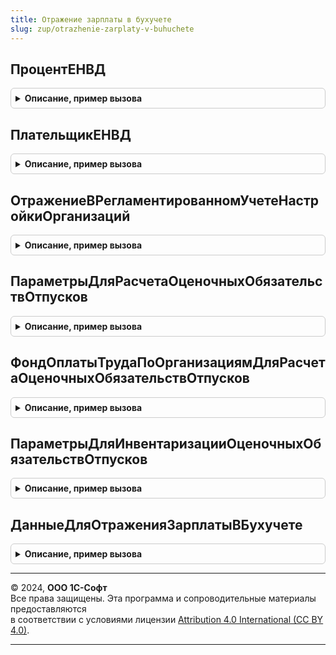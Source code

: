 ```yaml
---
title: Отражение зарплаты в бухучете
slug: zup/otrazhenie-zarplaty-v-buhuchete
---
```



## ПроцентЕНВД
<details style="margin: 1em 0; padding: 0.5em; border: 1px solid #ccc; border-radius: 6px;">

<summary style="font-weight: bold; cursor: pointer;">Описание, пример вызова</summary>

```bsl

// Функция возвращает процент деятельности ЕНВД зарегистрированный в подсистеме ЗарплатаКадры.
//
// Параметры:
//  Организация	 - Тип СправочникСсылка.Организации
//  ПериодРегистрации	   - Тип Дата, первое число месяца, месяц по которому надо получить процент ЕНВД.
//
// Возвращаемое значение:
//  Число от 0 до 100, или Неопределено, если в Организации применяется ЕНВД, но процент на месяц еще не задан.
//
Функция ПроцентЕНВД(Организация, ПериодРегистрации) Экспорт
```

Пример вызова
```bsl
Результат = ОтражениеЗарплатыВБухучете.ПроцентЕНВД(Организация, ПериодРегистрации) 
```
</details>

## ПлательщикЕНВД
<details style="margin: 1em 0; padding: 0.5em; border: 1px solid #ccc; border-radius: 6px;">

<summary style="font-weight: bold; cursor: pointer;">Описание, пример вызова</summary>

```bsl

// Функция возвращает настройку учетной политики, является ли организация в указанном месяце плательщиком ЕНВД.
//
// Параметры:
//  Организация	 - Тип СправочникСсылка.Организации
//  Период	   	 - Тип Дата, месяц по которому надо получить применение ЕНВД в организации.
//
// Возвращаемое значение:
//  Булево
//
Функция ПлательщикЕНВД(Организация, Период) Экспорт
```

Пример вызова
```bsl
Результат = ОтражениеЗарплатыВБухучете.ПлательщикЕНВД(Организация, Период) 
```
</details>

## ОтражениеВРегламентированномУчетеНастройкиОрганизаций
<details style="margin: 1em 0; padding: 0.5em; border: 1px solid #ccc; border-radius: 6px;">

<summary style="font-weight: bold; cursor: pointer;">Описание, пример вызова</summary>

```bsl

// Функция возвращает настройку отражения в бухучете из РС ОтражениеВРегламентированномУчетеНастройкиОрганизаций.
//
// Возвращаемое значение:
//	Структура
//	* ФормироватьПроводкиВКонцеПериода - тип Булево, Истина, если хотя бы в одной организации проводки формируются в
//	                                     конце месяца.
//  * ФормироватьПроводкиВКонцеПериодаПоОрганизациям - соответствие, ключ - Организация, значение - значение настройки
//                                                     ФормироватьПроводкиВКонцеПериода.
//
Функция ОтражениеВРегламентированномУчетеНастройкиОрганизаций() Экспорт
```

Пример вызова
```bsl
Результат = ОтражениеЗарплатыВБухучете.ОтражениеВРегламентированномУчетеНастройкиОрганизаций() 
```
</details>

## ПараметрыДляРасчетаОценочныхОбязательствОтпусков
<details style="margin: 1em 0; padding: 0.5em; border: 1px solid #ccc; border-radius: 6px;">

<summary style="font-weight: bold; cursor: pointer;">Описание, пример вызова</summary>

```bsl

// Возвращает структуру с параметрами для расчета оценочных обязательств по отпускам.
//
// Параметры:
//  Организация - организация
//  ПериодРегистрации - Тип Дата, дата на которую получаем данные.
//	Сотрудники - Тип Массив, необязательный.
//				Если параметр не передан, данные будут получены по всем сотрудникам организации.
//
// Возвращаемое значение: Структура, описание см ОтражениеЗарплатыВБухучете.ОписаниеПараметровДляРасчетаОценочныхОбязательствОтпусков.
//
Функция ПараметрыДляРасчетаОценочныхОбязательствОтпусков(Организация, ПериодРегистрации, Сотрудники = Неопределено) Экспорт
```

Пример вызова
```bsl
Результат = ОтражениеЗарплатыВБухучете.ПараметрыДляРасчетаОценочныхОбязательствОтпусков(Организация, ПериодРегистрации, Сотрудники);
```
</details>

## ФондОплатыТрудаПоОрганизациямДляРасчетаОценочныхОбязательствОтпусков
<details style="margin: 1em 0; padding: 0.5em; border: 1px solid #ccc; border-radius: 6px;">

<summary style="font-weight: bold; cursor: pointer;">Описание, пример вызова</summary>

```bsl

// Возвращает таблицу с фондом оплаты труда по организациям.
//
// Параметры:
//  Организации - массив организаций, головная организация и ее филиалы.
//  ПериодРегистрации - Тип Дата, дата на которую получаем данные.
//
// Возвращаемое значение: Таблица значений
//		* Организация
//		* ФондОплатыТруда - сумма начислений, входящих в расчет отпуска.
//		* СтраховыеВзносы - сумма взносов, приходящихся на начисления, входящие в расчет отпуска.
//
Функция ФондОплатыТрудаПоОрганизациямДляРасчетаОценочныхОбязательствОтпусков(Организации, ПериодРегистрации) Экспорт
```

Пример вызова
```bsl
Результат = ОтражениеЗарплатыВБухучете.ФондОплатыТрудаПоОрганизациямДляРасчетаОценочныхОбязательствОтпусков(Организации, ПериодРегистрации) 
```
</details>

## ПараметрыДляИнвентаризацииОценочныхОбязательствОтпусков
<details style="margin: 1em 0; padding: 0.5em; border: 1px solid #ccc; border-radius: 6px;">

<summary style="font-weight: bold; cursor: pointer;">Описание, пример вызова</summary>

```bsl

// Рассчитывает эффективную ставку страховых взносов по сотрудникам.
//
// Параметры:
//  	Организация - Тип СправочникСсылка.Организации, организация для которой получаем данные
//  	ПериодРегистрации - Тип Дата, дата на которую получаем данные.
//		Сотрудники - массив сотрудников, по которым надо получить ставки, необязательный.
//
//	Возвращаемое значение:
//			Структура со свойствами
//				* СтавкиВзносовФСС_НС - таблица значений с колонками: Сотрудник, Ставка
//				* СтавкиСтраховыхВзносов - таблица значений с колонками: Сотрудник, Ставка.
//
Функция ПараметрыДляИнвентаризацииОценочныхОбязательствОтпусков(Организация, ПериодРегистрации, Сотрудники = Неопределено) Экспорт
```

Пример вызова
```bsl
Результат = ОтражениеЗарплатыВБухучете.ПараметрыДляИнвентаризацииОценочныхОбязательствОтпусков(Организация, ПериодРегистрации, Сотрудники);
```
</details>

## ДанныеДляОтраженияЗарплатыВБухучете
<details style="margin: 1em 0; padding: 0.5em; border: 1px solid #ccc; border-radius: 6px;">

<summary style="font-weight: bold; cursor: pointer;">Описание, пример вызова</summary>

```bsl

// Формирует данные для отражения в бухучете результатов расчета зарплаты.
//
// Параметры:
//  	Организация 		- Тип СправочникСсылка.Организации, организация для которой получаем данные
//  	ПериодРегистрации 	- Тип Дата, дата соответствует месяцу, за которые получаются данные.
//
//	Возвращаемое значение:
//			Структура - см. НоваяСтруктураДанныеДляОтраженияЗарплатыВБухучете()
//				* НачисленнаяЗарплатаИВзносы - ТаблицаЗначений - см. НоваяТаблицаБухучетНачисленнаяЗарплатаИВзносы()
//					* ФизическоеЛицо
//					* Сотрудник
//					* Подразделение
//					* ПодразделениеУчетаЗатрат
//					* ДатаНачала
//					* ВидОперации
//					* Начисление
//					* СпособОтраженияЗарплатыВБухучете
//					* СтатьяФинансирования
//					* СтатьяРасходов
//					* ОблагаетсяЕНВД
//					* ВидНачисленияОплатыТрудаДляНУ
//					* ПериодПринятияРасходов
//					* Сумма
//					* Колонки взносов, состав определяется в ОтражениеЗарплатыВУчете.КолонкиВзносов()
//				* НачисленныйНДФЛ - ТаблицаЗначений - см. НоваяТаблицаБухучетНачисленныйНДФЛ()
//					* ФизическоеЛицо
//					* Сотрудник
//					* ВидОперации
//					* СтатьяФинансирования
//					* СтатьяРасходов
//					* КодПоОКАТО
//					* КодПоОКТМО
//					* КПП
//					* КодНалоговогоОргана
//					* РегистрацияВНалоговомОргане
//					* Сумма
//				* УдержаннаяЗарплата - ТаблицаЗначений - см. НоваяТаблицаБухучетУдержаннаяЗарплата()
//					* ФизическоеЛицо
//					* Сотрудник
//					* Подразделение
//					* ПодразделениеУчетаЗатрат
//					* ДатаНачала
//					* ВидОперации
//					* СтатьяФинансирования
//					* СтатьяРасходов
//					* Контрагент
//					* Сумма
//					* ЯвляетсяОснованиемОформленияКассовогоЧека
//					* ОписаниеУдержанияДляЧека
//					* ДокументОснование
//
Функция ДанныеДляОтраженияЗарплатыВБухучете(Организация, ПериодРегистрации) Экспорт
```

Пример вызова
```bsl
Результат = ОтражениеЗарплатыВБухучете.ДанныеДляОтраженияЗарплатыВБухучете(Организация, ПериодРегистрации) 
```
</details>

---

© 2024, **ООО 1С-Софт**  
Все права защищены. Эта программа и сопроводительные материалы предоставляются  
в соответствии с условиями лицензии [Attribution 4.0 International (CC BY 4.0)](https://creativecommons.org/licenses/by/4.0/legalcode).

---
